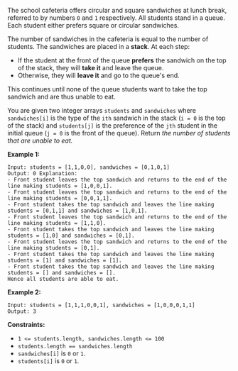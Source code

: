 The school cafeteria offers circular and square sandwiches at lunch break,
referred to by numbers `0` and `1` respectively. All students stand in a
queue. Each student either prefers square or circular sandwiches.

The number of sandwiches in the cafeteria is equal to the number of students.
The sandwiches are placed in a **stack**. At each step:

  * If the student at the front of the queue **prefers** the sandwich on the top of the stack, they will **take it** and leave the queue.
  * Otherwise, they will **leave it** and go to the queue's end.

This continues until none of the queue students want to take the top sandwich
and are thus unable to eat.

You are given two integer arrays `students` and `sandwiches` where
`sandwiches[i]` is the type of the `i​​​​​​th` sandwich in the stack (`i = 0`
is the top of the stack) and `students[j]` is the preference of the
`j​​​​​​th` student in the initial queue (`j = 0` is the front of the queue).
Return _the number of students that are unable to eat._



**Example 1:**

    
    
    Input: students = [1,1,0,0], sandwiches = [0,1,0,1]
    Output: 0 Explanation:
    - Front student leaves the top sandwich and returns to the end of the line making students = [1,0,0,1].
    - Front student leaves the top sandwich and returns to the end of the line making students = [0,0,1,1].
    - Front student takes the top sandwich and leaves the line making students = [0,1,1] and sandwiches = [1,0,1].
    - Front student leaves the top sandwich and returns to the end of the line making students = [1,1,0].
    - Front student takes the top sandwich and leaves the line making students = [1,0] and sandwiches = [0,1].
    - Front student leaves the top sandwich and returns to the end of the line making students = [0,1].
    - Front student takes the top sandwich and leaves the line making students = [1] and sandwiches = [1].
    - Front student takes the top sandwich and leaves the line making students = [] and sandwiches = [].
    Hence all students are able to eat.
    

**Example 2:**

    
    
    Input: students = [1,1,1,0,0,1], sandwiches = [1,0,0,0,1,1]
    Output: 3
    



**Constraints:**

  * `1 <= students.length, sandwiches.length <= 100`
  * `students.length == sandwiches.length`
  * `sandwiches[i]` is `0` or `1`.
  * `students[i]` is `0` or `1`.

